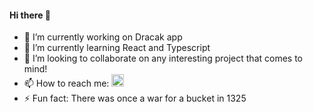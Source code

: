 #### Hi there 👋


- 🔭 I’m currently working on Dracak app
- 🌱 I’m currently learning React and Typescript
- 👯 I’m looking to collaborate on any interesting project that comes to mind!
- 📫 How to reach me: <a href="https://www.linkedin.com/in/jan-kirchner-427a091b8/"><img src="https://user-images.githubusercontent.com/42740468/165756296-61af8df6-2efc-4415-887d-35fd15a70569.png" alt="Linked.In" width="20"/></a>
- ⚡ Fun fact: There was once a war for a bucket in 1325

